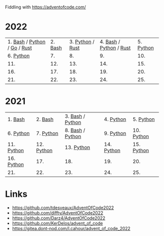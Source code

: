 Fiddling with https://adventofcode.com/

# 2022

| | | | | |
|---|---|---|---|---|
| 1. [Bash](/2022/01/solution.sh) / [Python](/2022/01/solution.py) / [Go](/2022/01/solution.go) / [Rust](/2022/01/solution.rs) | 2. [Bash](/2022/02/solution.sh) | 3. [Python](/2022/03/solution.py) / [Rust](/2022/03/solution.rs) | 4. [Bash](/2022/04/solution.sh) / [Python](/2022/04/solution.py) / [Rust](/2022/04/solution.rs) | 5. [Python](/2022/05/solution.py) |
| 6. [Python](/2022/06/solution.py) | 7. | 8. | 9. | 10. |
| 11. | 12. | 13. | 14. | 15. |
| 16. | 17. | 18. | 19. | 20. |
| 21. | 22. | 23. | 24. | 25. |

# 2021

| | | | | |
|---|---|---|---|---|
| 1. [Bash](/2021/01/solution.sh) | 2. [Bash](/2021/02/solution.sh) | 3. [Bash](/2021/03/solution.sh) / [Python](/2021/03/solution.py) | 4. [Python](/2021/04/solution.py) | 5. [Python](/2021/05/solution.py) |
| 6. [Python](/2021/06/solution.py) | 7. [Python](/2021/07/solution.py) | 8. [Bash](/2021/08/solution.sh) / [Python](/2021/08/solution.py) | 9. [Python](/2021/09/solution.py) | 10. [Python](/2021/10/solution.py) |
| 11. [Python](/2021/11/solution.py) | 12. [Python](/2021/12/solution.py) | 13. [Python](/2021/13/solution.py) | 14. [Python](/2021/14/solution.py) | 15. [Python](/2021/15/solution.py) |
| 16. [Python](/2021/16/solution.py) | 17. | 18. | 19. | 20. |
| 21. | 22. | 23. | 24. | 25. |

# Links

 * https://github.com/tdesveaux/AdventOfCode2022
 * https://github.com/diffty/AdventOfCode2022
 * https://github.com/Darz4/AdventOfCode2022
 * https://github.com/KerDelos/advent_of_code
 * https://gitea.dont-nod.com/l.cahour/advent_of_code_2022

